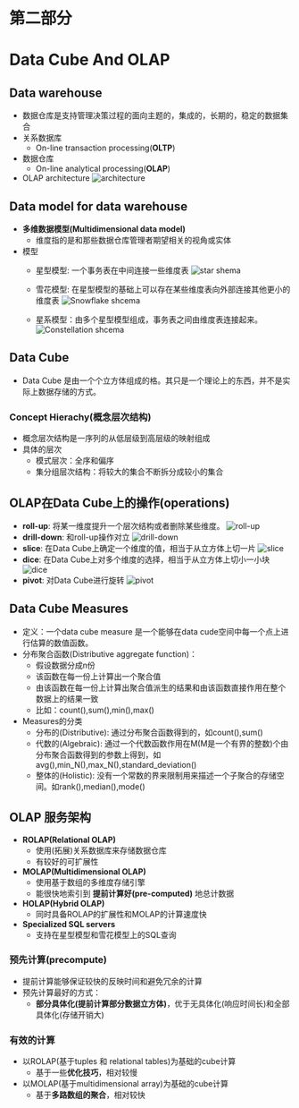 # 第二部分


# Data Cube And OLAP
<!--more-->
## Data warehouse
- 数据仓库是支持管理决策过程的面向主题的，集成的，长期的，稳定的数据集合
- 关系数据库
  - On-line transaction processing(**OLTP**)
- 数据仓库
  - On-line analytical processing(**OLAP**)
- OLAP architecture
![architecture](/images/documents/数据挖掘导论/OLAParchitecture.png)

## Data model for data warehouse
- **多维数据模型(Multidimensional data model)**
  - 维度指的是和那些数据仓库管理者期望相关的视角或实体
- 模型
  - 星型模型: 一个事务表在中间连接一些维度表
    ![star shema](/images/documents/数据挖掘导论/starschema.png)
  - 雪花模型: 在星型模型的基础上可以存在某些维度表向外部连接其他更小的维度表
    ![Snowflake shcema](/images/documents/数据挖掘导论/snowschema.png)

  - 星系模型：由多个星型模型组成，事务表之间由维度表连接起来。
    ![Constellation shcema](/images/documents/数据挖掘导论/constellationschema.png)



## Data Cube
- Data Cube 是由一个个立方体组成的格。其只是一个理论上的东西，并不是实际上数据存储的方式。

### Concept Hierachy(概念层次结构)
- 概念层次结构是一序列的从低层级到高层级的映射组成
- 具体的层次
  - 模式层次：全序和偏序
  - 集分组层次结构：将较大的集合不断拆分成较小的集合

## OLAP在Data Cube上的操作(operations) 
- **roll-up**: 将某一维度提升一个层次结构或者删除某些维度。
  ![roll-up](/images/documents/数据挖掘导论/roll-up.png)
- **drill-down**: 和roll-up操作对立
  ![drill-down](/images/documents/数据挖掘导论/drill-down.png)
- **slice**: 在Data Cube上确定一个维度的值，相当于从立方体上切一片
  ![slice](/images/documents/数据挖掘导论/slice.png)
- **dice**: 在Data Cube上对多个维度的选择，相当于从立方体上切小一小块
  ![dice](/images/documents/数据挖掘导论/dice.png)
- **pivot**: 对Data Cube进行旋转
  ![pivot](/images/documents/数据挖掘导论/pivot.png)

## Data Cube Measures
- 定义：一个data cube measure 是一个能够在data cude空间中每一个点上进行估算的数值函数。
- 分布聚合函数(Distributive aggregate function)：
  - 假设数据分成n份
  - 该函数在每一份上计算出一个聚合值
  - 由该函数在每一份上计算出聚合值派生的结果和由该函数直接作用在整个数据上的结果一致
  - 比如：count(),sum(),min(),max()
- Measures的分类
  - 分布的(Distributive): 通过分布聚合函数得到的，如count(),sum()
  - 代数的(Algebraic): 通过一个代数函数作用在M(M是一个有界的整数)个由分布聚合函数得到的参数上得到，如avg(),min_N(),max_N(),standard_deviation()
  - 整体的(Holistic): 没有一个常数的界来限制用来描述一个子聚合的存储空间。如rank(),median(),mode()

## OLAP 服务架构
- **ROLAP(Relational OLAP)**
  - 使用(拓展)关系数据库来存储数据仓库
  - 有较好的可扩展性
- **MOLAP(Multidimensional OLAP)**
  - 使用基于数组的多维度存储引擎
  - 能很快地索引到 **提前计算好(pre-computed)** 地总计数据
- **HOLAP(Hybrid OLAP)**
  - 同时具备ROLAP的扩展性和MOLAP的计算速度快
- **Specialized SQL servers**
  - 支持在星型模型和雪花模型上的SQL查询

### 预先计算(precompute)
- 提前计算能够保证较快的反映时间和避免冗余的计算
- 预先计算最好的方式：
  - **部分具体化(提前计算部分数据立方体)**，优于无具体化(响应时间长)和全部具体化(存储开销大)

### 有效的计算
- 以ROLAP(基于tuples 和 relational tables)为基础的cube计算
  - 基于一些**优化技巧**，相对较慢
- 以MOLAP(基于multidimensional array)为基础的cube计算
  - 基于**多路数组的聚合**，相对较快

